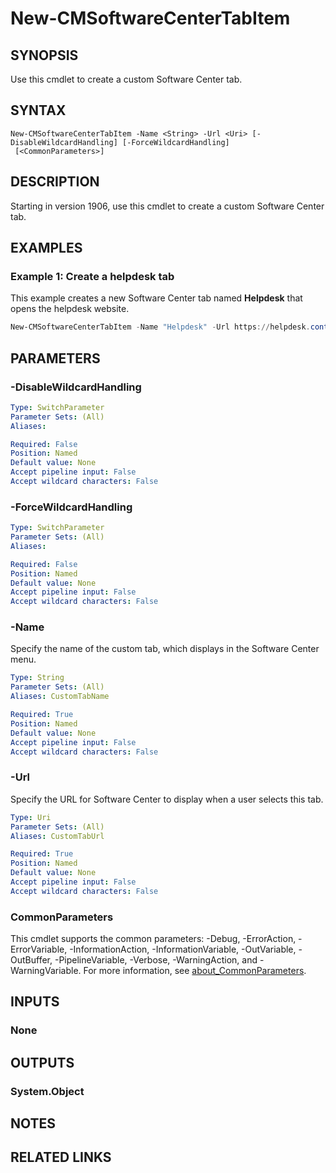 ﻿---
external help file: AdminUI.PS.dll-Help.xml
Module Name: ConfigurationManager
online version:
schema: 2.0.0
---

# New-CMSoftwareCenterTabItem

## SYNOPSIS

Use this cmdlet to create a custom Software Center tab.

## SYNTAX

```
New-CMSoftwareCenterTabItem -Name <String> -Url <Uri> [-DisableWildcardHandling] [-ForceWildcardHandling]
 [<CommonParameters>]
```

## DESCRIPTION

Starting in version 1906, use this cmdlet to create a custom Software Center tab.

## EXAMPLES

### Example 1: Create a helpdesk tab

This example creates a new Software Center tab named **Helpdesk** that opens the helpdesk website.

```powershell
New-CMSoftwareCenterTabItem -Name "Helpdesk" -Url https://helpdesk.contoso.com
```

## PARAMETERS

### -DisableWildcardHandling

```yaml
Type: SwitchParameter
Parameter Sets: (All)
Aliases:

Required: False
Position: Named
Default value: None
Accept pipeline input: False
Accept wildcard characters: False
```

### -ForceWildcardHandling

```yaml
Type: SwitchParameter
Parameter Sets: (All)
Aliases:

Required: False
Position: Named
Default value: None
Accept pipeline input: False
Accept wildcard characters: False
```

### -Name

Specify the name of the custom tab, which displays in the Software Center menu.

```yaml
Type: String
Parameter Sets: (All)
Aliases: CustomTabName

Required: True
Position: Named
Default value: None
Accept pipeline input: False
Accept wildcard characters: False
```

### -Url

Specify the URL for Software Center to display when a user selects this tab.

```yaml
Type: Uri
Parameter Sets: (All)
Aliases: CustomTabUrl

Required: True
Position: Named
Default value: None
Accept pipeline input: False
Accept wildcard characters: False
```

### CommonParameters
This cmdlet supports the common parameters: -Debug, -ErrorAction, -ErrorVariable, -InformationAction, -InformationVariable, -OutVariable, -OutBuffer, -PipelineVariable, -Verbose, -WarningAction, and -WarningVariable. For more information, see [about_CommonParameters](http://go.microsoft.com/fwlink/?LinkID=113216).

## INPUTS

### None

## OUTPUTS

### System.Object
## NOTES

## RELATED LINKS
